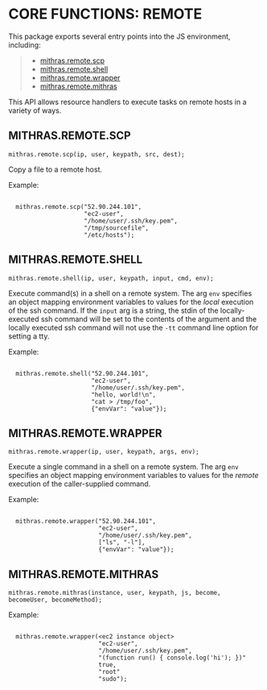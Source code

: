  
 # CORE FUNCTIONS: REMOTE


 
 This package exports several entry points into the JS environment,
 including:

 > * [mithras.remote.scp](#scp)
 > * [mithras.remote.shell](#shell)
 > * [mithras.remote.wrapper](#wrapper)
 > * [mithras.remote.mithras](#mithras)

 This API allows resource handlers to execute tasks on remote hosts
 in a variety of ways.

 ## MITHRAS.REMOTE.SCP
 <a name="scp"></a>
 `mithras.remote.scp(ip, user, keypath, src, dest);`

 Copy a file to a remote host.

 Example:

 ```

   mithras.remote.scp("52.90.244.101",
                      "ec2-user",
                      "/home/user/.ssh/key.pem",
                      "/tmp/sourcefile",
                      "/etc/hosts");
 ```

 ## MITHRAS.REMOTE.SHELL
 <a name="shell"></a>
 `mithras.remote.shell(ip, user, keypath, input, cmd, env);`

 Execute command(s) in a shell on a remote system.  The arg `env`
 specifies an object mapping environment variables to values for the
 *local* execution of the ssh command.  If the `input` arg is a
 string, the stdin of the locally-executed ssh command will be set
 to the contents of the argument and the locally executed ssh
 command will not use the `-tt` command line option for setting a
 tty.

 Example:

 ```

   mithras.remote.shell("52.90.244.101",
                        "ec2-user",
                        "/home/user/.ssh/key.pem",
                        "hello, world!\n",
                        "cat > /tmp/foo",
                        {"envVar": "value"});

 ```

 ## MITHRAS.REMOTE.WRAPPER
 <a name="wrapper"></a>
 `mithras.remote.wrapper(ip, user, keypath, args, env);`

 Execute a single command in a shell on a remote system.  The arg `env`
 specifies an object mapping environment variables to values for the
 *remote* execution of the caller-supplied command.

 Example:

 ```

   mithras.remote.wrapper("52.90.244.101",
                          "ec2-user",
                          "/home/user/.ssh/key.pem",
                          ["ls", "-l"],
                          {"envVar": "value"});

 ```
 ## MITHRAS.REMOTE.MITHRAS

 <a name="mithras"></a>
 `mithras.remote.mithras(instance, user, keypath, js, become, becomeUser, becomeMethod);`


 Example:

 ```

   mithras.remote.wrapper(<ec2 instance object>
                          "ec2-user",
                          "/home/user/.ssh/key.pem",
                          "(function run() { console.log('hi'); })"
                          true,
                          "root"
                          "sudo");

 ```


